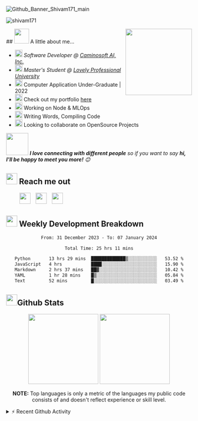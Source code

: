 ![Github_Banner_Shivam171_main](https://github.com/Shivam171/Shivam171/assets/66107248/72f72321-02de-4e09-a75c-1cd02649b071)
<p align="left"> <img src="https://komarev.com/ghpvc/?username=shivam171&label=Profile%20views&color=0e75b6&style=flat" alt="shivam171" /> </p>
## <a href = "#"><img src="https://emojis.slackmojis.com/emojis/images/1643514389/3643/cool-doge.gif?1643514389" width="auto" height="40"></a> A little about me...

<img align="right" src="https://media.tenor.com/MbVivb9N6tgAAAAM/wave.gif" height="180">

- <em><img src="https://emojis.slackmojis.com/emojis/images/1684531853/66362/typingcat.gif?1684531853" height="20" width="auto"/> Software Developer @
  <a href="https://www.caminosoftai.com/">Caminosoft AI, Inc.</a>
  </em>
- <em><img src="https://emojis.slackmojis.com/emojis/images/1643514750/7581/elmofire.gif?1643514750" height="20" width="auto"/> Master's Student @
  <a href="https://www.lpu.in/">Lovely Professional University</a>
  </em>
- <img src="https://emojis.slackmojis.com/emojis/images/1687735546/66769/smart.gif?1687735546" height="20"> Computer Application Under-Graduate | 2022
- <img src="https://emojis.slackmojis.com/emojis/images/1703465794/84054/wtf17q.gif?1703465794" height="20"> Check out my portfolio [here](https://shivam171.netlify.app/)
- <img src="https://emojis.slackmojis.com/emojis/images/1643511645/36348/myaaa.gif?1643511645" height="20"> Working on Node & MLOps
- <img src="https://emojis.slackmojis.com/emojis/images/1643514588/5906/this-is-fine-fire.gif?1643514588" height="20"> Writing Words, Compiling Code
- <img src="https://emojis.slackmojis.com/emojis/images/1692206783/67533/extreme-teamwork.gif?1692206783" height="20"> Looking to collaborate on OpenSource Projects

<img src="https://media.giphy.com/media/LnQjpWaON8nhr21vNW/giphy.gif" width="60"> <em><b>I love connecting with different people</b> so if you want to say <b>hi, I'll be happy to meet you more!</b> 😊</em>

## <a href="#"><img src="https://emojis.slackmojis.com/emojis/images/1643510948/51530/chatting.gif?1643510948" height="30"></a> Reach me out

&emsp; &emsp;<!-- LinkedIn -->
<a href="https://www.linkedin.com/in/shivam-prakash-643996176/"><img src="https://emojis.slackmojis.com/emojis/images/1692024077/67489/linkedinlogo.gif?1692024077" height="30"></a>&emsp;<a href="mailto:shiv.op@gmail.com"><img src="https://emojis.slackmojis.com/emojis/images/1643514045/38/gmail.png?1643514045" height="30"></a>&emsp;<a href="https://twitter.com/shivam171op"><img src="https://emojis.slackmojis.com/emojis/images/1692024054/67488/twitterlogo.gif?1692024054" height="30"></a>

<div>
  <h2 align="left">
      <a href="#"><img src="https://emojis.slackmojis.com/emojis/images/1645259437/53304/graph.png?1645259437" height="30"></a> Weekly Development Breakdown
  </h2>
  <div align="center">
    <!--START_SECTION:waka-->

```txt
From: 31 December 2023 - To: 07 January 2024

Total Time: 25 hrs 11 mins

Python       13 hrs 29 mins  █████████████▒░░░░░░░░░░░   53.52 %
JavaScript   4 hrs           ████░░░░░░░░░░░░░░░░░░░░░   15.90 %
Markdown     2 hrs 37 mins   ██▓░░░░░░░░░░░░░░░░░░░░░░   10.42 %
YAML         1 hr 28 mins    █▒░░░░░░░░░░░░░░░░░░░░░░░   05.84 %
Text         52 mins         █░░░░░░░░░░░░░░░░░░░░░░░░   03.49 %
```

<!--END_SECTION:waka-->
  </div>
</div>

## <a href="#"><img src="https://emojis.slackmojis.com/emojis/images/1643515314/13343/trophy.gif?1643515314" height="30"></a>Github Stats

<div align="center">
  <div align="center">
    <img height="190em" src="https://github-readme-stats.vercel.app/api?username=shivam171&theme=algolia&hide_border=true&include_all_commits=false&count_private=true"/>
    <img height="190em" src="https://github-readme-stats.vercel.app/api/top-langs/?username=shivam171&theme=algolia&hide_border=true&include_all_commits=false&count_private=true&layout=compact"/>
    <br />
    <p><b>NOTE:</b> Top languages is only a metric of the languages my public code consists of and doesn't reflect experience or skill level.</p>
  </div>

</div>

<details>
    <summary>⚡ Recent Github Activity</summary>
    <br />
    <!--RECENT_ACTIVITY:start-->
1. ⬆️ Pushed 1 commit(s) to [Shivam171/Shivam171](https://github.com/Shivam171/Shivam171)<br>
2. ⬆️ Pushed 1 commit(s) to [Shivam171/Shivam171](https://github.com/Shivam171/Shivam171)<br>
3. 📔 Created new repository [Shivam171/Test](https://github.com/Shivam171/Test)<br>
4. ⬆️ Pushed 1 commit(s) to [Shivam171/Shivam171](https://github.com/Shivam171/Shivam171)<br>
5. ⬆️ Pushed 1 commit(s) to [Shivam171/Shivam171](https://github.com/Shivam171/Shivam171)<br>
    <!--RECENT_ACTIVITY:end-->
</details>

